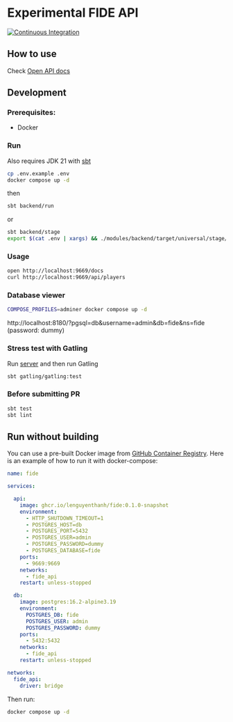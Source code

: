 # Experimental FIDE API

[![Continuous Integration](https://github.com/lenguyenthanh/fide/actions/workflows/ci.yml/badge.svg?branch=main)](https://github.com/lenguyenthanh/fide/actions/workflows/ci.yml)

## How to use

Check [Open API docs](https://fide.thanh.se/docs/index.html)

## Development

### Prerequisites:

- Docker

### Run

Also requires JDK 21 with [sbt](https://www.scala-sbt.org/1.x/docs/Setup.html)

```bash
cp .env.example .env
docker compose up -d
```

then

```bash
sbt backend/run
```

or

```bash
sbt backend/stage
export $(cat .env | xargs) && ./modules/backend/target/universal/stage/bin/backend
```

### Usage

```bash
open http://localhost:9669/docs
curl http://localhost:9669/api/players
```

### Database viewer

```bash
COMPOSE_PROFILES=adminer docker compose up -d
```

http://localhost:8180/?pgsql=db&username=admin&db=fide&ns=fide (password: dummy)


### Stress test with Gatling

Run [server](#run) and then run Gatling

```bash
sbt gatling/gatling:test
```

### Before submitting PR

```bash
sbt test
sbt lint
```

## Run without building

You can use a pre-built Docker image from [GitHub Container Registry](https://github.com/lenguyenthanh/fide/pkgs/container/fide). Here is an example of how to run it with docker-compose:

```yaml
name: fide

services:

  api:
    image: ghcr.io/lenguyenthanh/fide:0.1.0-snapshot
    environment:
      - HTTP_SHUTDOWN_TIMEOUT=1
      - POSTGRES_HOST=db
      - POSTGRES_PORT=5432
      - POSTGRES_USER=admin
      - POSTGRES_PASSWORD=dummy
      - POSTGRES_DATABASE=fide
    ports:
      - 9669:9669
    networks:
      - fide_api
    restart: unless-stopped

  db:
    image: postgres:16.2-alpine3.19
    environment:
      POSTGRES_DB: fide
      POSTGRES_USER: admin
      POSTGRES_PASSWORD: dummy
    ports:
      - 5432:5432
    networks:
      - fide_api
    restart: unless-stopped

networks:
  fide_api:
    driver: bridge
```

Then run:

```bash
docker compose up -d
```
